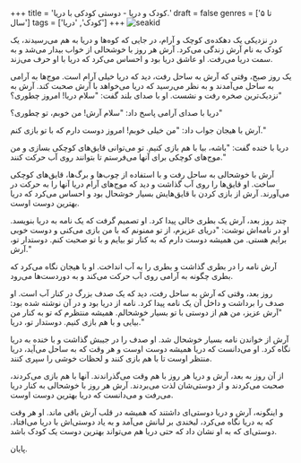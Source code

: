 +++
title = 'کودک و دریا - دوستی کودکی با دریا.'
draft = false
genres = ['تا ۵ سال']
tags = ['کودک', 'دریا']
+++
![seakid](/106.SeaKid.jpg)

در نزدیکی یک دهکده‌ی کوچک و آرام، در جایی که کوه‌ها و دریا به هم می‌رسیدند، یک کودک به نام آرش زندگی می‌کرد. آرش هر روز با خوشحالی از خواب بیدار می‌شد و به سمت دریا می‌رفت. او عاشق دریا بود و احساس می‌کرد که دریا با او حرف می‌زند.

یک روز صبح، وقتی که آرش به ساحل رفت، دید که دریا خیلی آرام است. موج‌ها به آرامی به ساحل می‌آمدند و به نظر می‌رسید که دریا می‌خواهد با آرش صحبت کند. آرش به نزدیک‌ترین صخره رفت و نشست. او با صدای بلند گفت: "سلام دریا! امروز چطوری؟"

دریا با صدای آرامی پاسخ داد: "سلام آرش! من خوبم، تو چطوری؟"

آرش با هیجان جواب داد: "من خیلی خوبم! امروز دوست دارم که با تو بازی کنم."

دریا با خنده گفت: "باشه، بیا با هم بازی کنیم. تو می‌توانی قایق‌های کوچکی بسازی و من موج‌های کوچکی برای آنها می‌فرستم تا بتوانند روی آب حرکت کنند."

آرش با خوشحالی به ساحل رفت و با استفاده از چوب‌ها و برگ‌ها، قایق‌های کوچکی ساخت. او قایق‌ها را روی آب گذاشت و دید که موج‌های آرام دریا آنها را به حرکت در می‌آورند. آرش از بازی کردن با قایق‌هایش بسیار خوشحال بود و احساس می‌کرد که دریا بهترین دوست اوست.

چند روز بعد، آرش یک بطری خالی پیدا کرد. او تصمیم گرفت که یک نامه به دریا بنویسد. او در نامه‌اش نوشت: "دریای عزیزم، از تو ممنونم که با من بازی می‌کنی و دوست خوبی برایم هستی. من همیشه دوست دارم که به کنار تو بیایم و با تو صحبت کنم. دوستدار تو، آرش."

آرش نامه را در بطری گذاشت و بطری را به آب انداخت. او با هیجان نگاه می‌کرد که بطری چگونه به آرامی روی آب حرکت می‌کند و به دوردست‌ها می‌رود.

روز بعد، وقتی که آرش به ساحل رفت، دید که یک صدف بزرگ در کنار آب است. او صدف را برداشت و داخل آن یک نامه پیدا کرد. نامه از دریا بود و در آن نوشته شده بود: "آرش عزیز، من هم از دوستی با تو بسیار خوشحالم. همیشه منتظرم که تو به کنار من بیایی و با هم بازی کنیم. دوستدار تو، دریا."

آرش از خواندن نامه بسیار خوشحال شد. او صدف را در جیبش گذاشت و با خنده به دریا نگاه کرد. او می‌دانست که دریا همیشه دوست اوست و هر وقت که به ساحل می‌آید، دریا منتظر اوست تا با هم بازی کنند و لحظات خوشی را سپری کنند.

از آن روز به بعد، آرش و دریا هر روز با هم وقت می‌گذراندند. آنها با هم بازی می‌کردند، صحبت می‌کردند و از دوستی‌شان لذت می‌بردند. آرش هر روز با خوشحالی به کنار دریا می‌رفت و می‌دانست که دریا بهترین دوست اوست.

و اینگونه، آرش و دریا دوستی‌ای داشتند که همیشه در قلب آرش باقی ماند. او هر وقت که به دریا نگاه می‌کرد، لبخندی بر لبانش می‌آمد و به یاد دوستی‌اش با دریا می‌افتاد. دوستی‌ای که به او نشان داد که حتی دریا هم می‌تواند بهترین دوست یک کودک باشد.

پایان.
